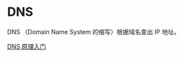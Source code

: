 # DNS

DNS （Domain Name System 的缩写）根据域名查出 IP 地址。

[DNS 原理入门](http://www.ruanyifeng.com/blog/2016/06/dns.html)
